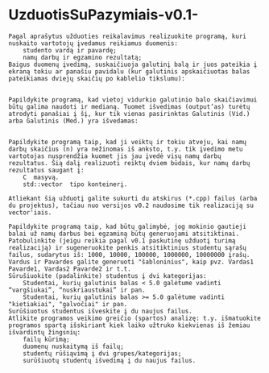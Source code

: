 # UzduotisSuPazymiais-v0.1-

    Pagal aprašytus užduoties reikalavimus realizuokite programą, kuri nuskaito vartotojų įvedamus reikiamus duomenis:
        studento vardą ir pavardę;
        namų darbų ir egzamino rezultatą;
    Baigus duomenų įvedimą, suskaičiuoja galutinį balą ir juos pateikia į ekraną tokiu ar panašiu pavidalu (kur galutinis apskaičiuotas balas pateikiamas dviejų skaičių po kablelio tikslumu):


    Papildykite programą, kad vietoj vidurkio galutinio balo skaičiavimui būtų galima naudoti ir medianą. Tuomet išvedimas (output’as) turėtų atrodyti panašiai į šį, kur tik vienas pasirinktas Galutinis (Vid.) arba Galutinis (Med.) yra išvedamas:


    Papildykite programą taip, kad ji veiktų ir tokiu atveju, kai namų darbų skaičius (n) yra nežinomas iš anksto, t.y. tik įvedimo metu vartotojas nusprendžia kuomet jis jau įvedė visų namų darbų rezultatus. Šią dalį realizuoti reiktų dviem būdais, kur namų darbų rezultatus saugant į:
        C  masyvą.
        std::vector  tipo konteinerį.

    Atliekant šią užduotį galite sukurti du atskirus (*.cpp) failus (arba du projektus), tačiau nuo versijos v0.2 naudosime tik realizaciją su vector'iais.

    Papildykite programą taip, kad būtų galimybė, jog mokinio gautieji balai už namų darbus bei egzaminą būtų generuojami atsitiktinai.
    Patobulinkite (jeigu reikia pagal v0.1 paskutinę užduotį turimą realizaciją) ir sugeneruokite penkis atsitiktinius studentų sąrašų failus, sudarytus iš: 1000, 10000, 100000, 1000000, 10000000 įrašų. Vardus ir Pavardes galite generuoti "šabloninius", kaip pvz. Vardas1 Pavarde1, Vardas2 Pavarde2 ir t.t.
    Sūrušiuokite (padalinkite) studentus į dvi kategorijas:
        Studentai, kurių galutinis balas < 5.0 galėtume vadinti “vargšiukai”, “nuskriaustukai” ir pan.
        Studentai, kurių galutinis balas >= 5.0 galėtume vadinti "kietiakiai", "galvočiai" ir pan.
    Surūšiuotus studentus išveskite į du naujus failus.
    Atlikite programos veikimo greičio (spartos) analizę: t.y. išmatuokite programos spartą išskiriant kiek laiko užtruko kiekvienas iš žemiau išvardintų žingsnių:
        failų kūrimą;
        duomenų nuskaitymą iš failų;
        studentų rūšiąvimą į dvi grupes/kategorijas;
        surūšiuotų studentų išvedimą į du naujus failus.
